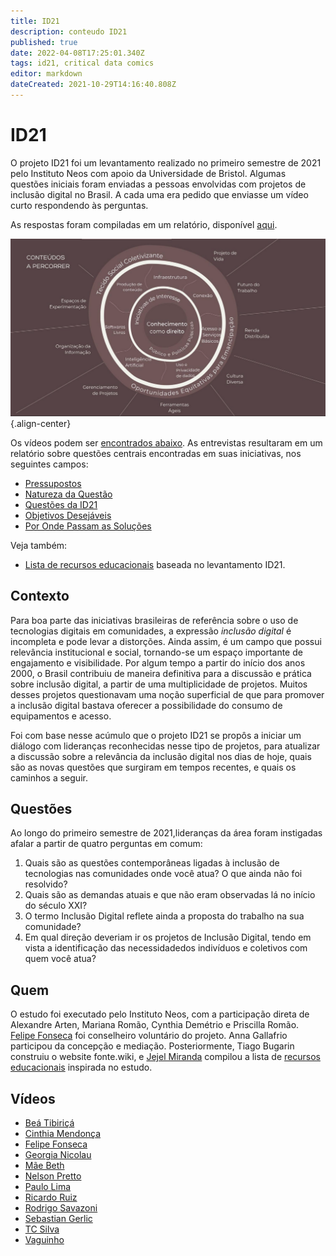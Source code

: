 ```yaml
---
title: ID21
description: conteudo ID21
published: true
date: 2022-04-08T17:25:01.340Z
tags: id21, critical data comics
editor: markdown
dateCreated: 2021-10-29T14:16:40.808Z
---
```


# ID21

O projeto ID21 foi um levantamento realizado no primeiro semestre de 2021 pelo Instituto Neos com apoio da Universidade de Bristol. Algumas questões iniciais foram enviadas a pessoas envolvidas com projetos de inclusão digital no Brasil. A cada uma era pedido que enviasse um vídeo curto respondendo às perguntas.

As respostas foram compiladas em um relatório, disponível [aqui](https://archive.org/details/ID21_0-5/).

![ID21 - Summary](https://raw.githubusercontent.com/fonte-wiki/id21/df6ebc20e5c8e17eb7ce9f28df4546dd18bbc3bf/relatorio/Screenshot%202021-09-15%20at%2016.33.53.png){.align-center}

Os vídeos podem ser [encontrados abaixo](#videos). As entrevistas resultaram em um relatório sobre questões centrais encontradas em suas iniciativas, nos seguintes campos:

 - [Pressupostos](/recursos/id21-pressupostos)
 - [Natureza da Questão](/recursos/id21-natureza)
 - [Questões da ID21](/recursos/id21-questoes)
 - [Objetivos Desejáveis](/recursos/id21-objetivos)
 - [Por Onde Passam as Soluções](/recursos/id21-solucoes)
 
 Veja também:
 
 - [Lista de recursos educacionais](/listas/id21) baseada no levantamento ID21.

## Contexto

Para boa parte das iniciativas brasileiras de referência sobre o uso de tecnologias digitais em comunidades, a expressão _inclusão digital_ é incompleta e pode levar a distorções. Ainda assim, é um campo que possui relevância institucional e social, tornando-se um espaço importante de engajamento e visibilidade. Por algum tempo a partir do início dos anos 2000, o Brasil contribuiu de maneira definitiva para a discussão e prática sobre inclusão digital, a partir de uma multiplicidade de projetos. Muitos desses projetos questionavam uma noção superficial de que para promover a inclusão digital bastava oferecer a possibilidade do consumo de equipamentos e acesso.

Foi com base nesse acúmulo que o projeto ID21 se propôs a iniciar um diálogo com lideranças reconhecidas nesse tipo de projetos, para atualizar a discussão sobre a relevância da inclusão digital nos dias de hoje, quais são as novas questões que surgiram em tempos recentes, e quais os caminhos a seguir.

## Questões

Ao longo do primeiro semestre de 2021,lideranças da área foram instigadas afalar a partir de quatro perguntas em comum:

1. Quais são as questões contemporâneas ligadas à inclusão de tecnologias nas comunidades onde você atua? O que ainda não foi resolvido?
2. Quais são as demandas atuais e que não eram observadas lá no início do século XXI?
3. O termo Inclusão Digital reflete ainda a proposta do trabalho na sua comunidade?
4. Em qual direção deveriam ir os projetos de Inclusão Digital, tendo em vista a identificação das necessidadedos indivíduos e coletivos com quem você atua?

## Quem

O estudo foi executado pelo Instituto Neos, com a participação direta de Alexandre Arten, Mariana Romão, Cynthia Demétrio e Priscilla Romão. [Felipe Fonseca](/pessoas/felipe-fonseca) foi conselheiro voluntário do projeto. Anna Gallafrio participou da concepção e mediação. Posteriormente, Tiago Bugarin construiu o website fonte.wiki, e [Jejel Miranda](/pessoas/jejel-miranda) compilou a lista de [recursos educacionais](/listas/id21) inspirada no estudo.

## Vídeos

 - [Beá Tibiriçá](/recursos/id21-bea-tibirica)
 - [Cinthia Mendonça](/recursos/id21-cinthia-mendonca)
 - [Felipe Fonseca](/recursos/id21-felipe-fonseca)
 - [Georgia Nicolau](/recursos/id21-georgia-nicolau)
 - [Mãe Beth](/recursos/id21-mae-beth)
 - [Nelson Pretto](/recursos/id21-nelson-pretto)
 - [Paulo Lima](/recursos/id21-paulo-lima)
 - [Ricardo Ruiz](/recursos/id21-ricardo-ruiz)
 - [Rodrigo Savazoni](/recursos/id21-rodrigo-savazoni)
 - [Sebastian Gerlic](/recursos/id21-sebastian-gerlic)
 - [TC Silva](/recursos/id21-tc-silva)
 - [Vaguinho](/recursos/id21-vaguinho)
